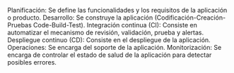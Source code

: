 Planificación: Se define las funcionalidades y los requisitos de la aplicación o producto.
Desarrollo: Se construye la aplicación (Codificación-Creación-Pruebas Code-Build-Test). Integración continua (CI): Consiste en automatizar el mecanismo de revisión, validación, prueba y alertas.
Despliegue continuo (CD): Consiste en el despliegue de la aplicación.
Operaciones: Se encarga del soporte de la aplicación.
Monitorización: Se encarga de controlar el estado de salud de la aplicación para detectar posibles errores.